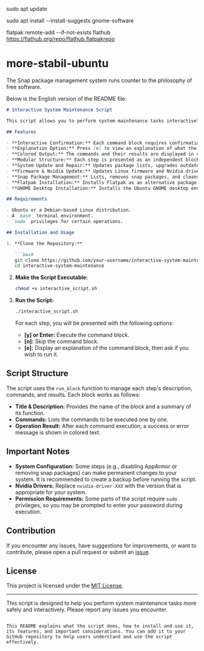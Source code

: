 sudo apt update

sudo apt install --install-suggests gnome-software

flatpak remote-add --if-not-exists flathub https://flathub.org/repo/flathub.flatpakrepo


# more-stabil-ubuntu
The Snap package management system runs counter to the philosophy of free software.

Below is the English version of the README file:

```markdown
# Interactive System Maintenance Script

This script allows you to perform system maintenance tasks interactively, step by step. Each step requires your confirmation before execution. You can choose to learn what each step does or execute it directly. The colored output makes the results of each operation clear and easy to understand.

## Features

- **Interactive Confirmation:** Each command block requires confirmation from the user (by pressing [y] or Enter) before execution, or it can be skipped with [n].
- **Explanation Option:** Press [e] to view an explanation of what the command block does.
- **Colored Output:** The commands and their results are displayed in colors; successful operations in green and errors in red.
- **Modular Structure:** Each step is presented as an independent block, allowing you to choose and run only the steps you want.
- **System Update and Repair:** Updates package lists, upgrades outdated packages, repairs broken dependencies, and completes unfinished configurations.
- **Firmware & Nvidia Update:** Updates Linux firmware and Nvidia drivers.
- **Snap Package Management:** Lists, removes snap packages, and cleans snapd from your system.
- **Flatpak Installation:** Installs Flatpak as an alternative package manager and adds the Flathub repository.
- **GNOME Desktop Installation:** Installs the Ubuntu GNOME desktop environment along with related packages.

## Requirements

- Ubuntu or a Debian-based Linux distribution.
- A `bash` terminal environment.
- `sudo` privileges for certain operations.

## Installation and Usage

1. **Clone the Repository:**

   ```bash
   git clone https://github.com/your-username/interactive-system-maintenance.git
   cd interactive-system-maintenance
   ```

2. **Make the Script Executable:**

   ```bash
   chmod +x interactive_script.sh
   ```

3. **Run the Script:**

   ```bash
   ./interactive_script.sh
   ```

   For each step, you will be presented with the following options:
   - **[y] or Enter:** Execute the command block.
   - **[n]:** Skip the command block.
   - **[e]:** Display an explanation of the command block, then ask if you wish to run it.

## Script Structure

The script uses the `run_block` function to manage each step's description, commands, and results. Each block works as follows:
- **Title & Description:** Provides the name of the block and a summary of its function.
- **Commands:** Lists the commands to be executed one by one.
- **Operation Result:** After each command execution, a success or error message is shown in colored text.

## Important Notes

- **System Configuration:** Some steps (e.g., disabling AppArmor or removing snap packages) can make permanent changes to your system. It is recommended to create a backup before running the script.
- **Nvidia Drivers:** Replace `nvidia-driver-XXX` with the version that is appropriate for your system.
- **Permission Requirements:** Some parts of the script require `sudo` privileges, so you may be prompted to enter your password during execution.

## Contribution

If you encounter any issues, have suggestions for improvements, or want to contribute, please open a pull request or submit an [issue](https://github.com/your-username/interactive-system-maintenance/issues).

## License

This project is licensed under the [MIT License](LICENSE).

---

This script is designed to help you perform system maintenance tasks more safely and interactively. Please report any issues you encounter.
```

This README explains what the script does, how to install and use it, its features, and important considerations. You can add it to your GitHub repository to help users understand and use the script effectively.
